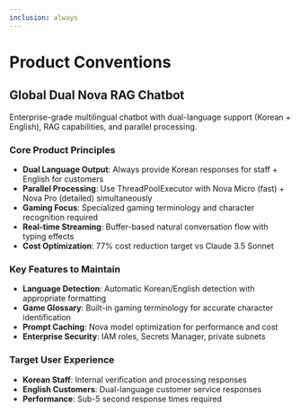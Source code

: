 ```yaml
---
inclusion: always
---
```


# Product Conventions

## Global Dual Nova RAG Chatbot

Enterprise-grade multilingual chatbot with dual-language support (Korean + English), RAG capabilities, and parallel processing.

### Core Product Principles

- **Dual Language Output**: Always provide Korean responses for staff + English for customers
- **Parallel Processing**: Use ThreadPoolExecutor with Nova Micro (fast) + Nova Pro (detailed) simultaneously
- **Gaming Focus**: Specialized gaming terminology and character recognition required
- **Real-time Streaming**: Buffer-based natural conversation flow with typing effects
- **Cost Optimization**: 77% cost reduction target vs Claude 3.5 Sonnet

### Key Features to Maintain

- **Language Detection**: Automatic Korean/English detection with appropriate formatting
- **Game Glossary**: Built-in gaming terminology for accurate character identification
- **Prompt Caching**: Nova model optimization for performance and cost
- **Enterprise Security**: IAM roles, Secrets Manager, private subnets

### Target User Experience

- **Korean Staff**: Internal verification and processing responses
- **English Customers**: Dual-language customer service responses
- **Performance**: Sub-5 second response times required